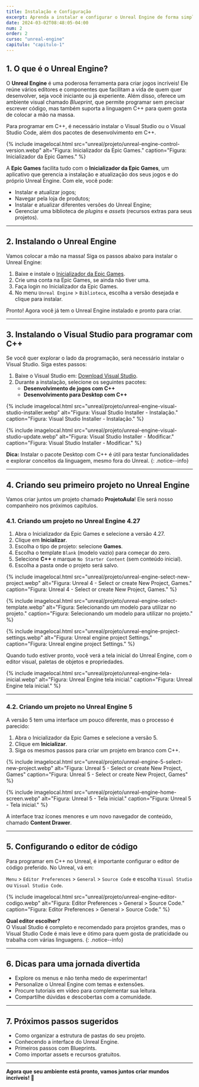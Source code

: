 ```yaml
---
title: Instalação e Configuração
excerpt: Aprenda a instalar e configurar o Unreal Engine de forma simples e divertida!
date: 2024-03-02T08:48:05-04:00
num: 2
order: 2
curso: "unreal-engine"
capitulo: "capitulo-1"
---
```


## 1. O que é o Unreal Engine?

O **Unreal Engine** é uma poderosa ferramenta para criar jogos incríveis! Ele reúne vários editores e componentes que facilitam a vida de quem quer desenvolver, seja você iniciante ou já experiente. Além disso, oferece um ambiente visual chamado *Blueprint*, que permite programar sem precisar escrever código, mas também suporta a linguagem C++ para quem gosta de colocar a mão na massa.

Para programar em C++, é necessário instalar o Visual Studio ou o Visual Studio Code, além dos pacotes de desenvolvimento em C++.

{% include imagelocal.html
    src="unreal/projeto/unreal-engine-control-version.webp"
    alt="Figura: Inicializador da Epic Games."
    caption="Figura: Inicializador da Epic Games."
%}

A **Epic Games** facilita tudo com o **Inicializador da Epic Games**, um aplicativo que gerencia a instalação e atualização dos seus jogos e do próprio Unreal Engine. Com ele, você pode:

- Instalar e atualizar jogos;
- Navegar pela loja de produtos;
- Instalar e atualizar diferentes versões do Unreal Engine;
- Gerenciar uma biblioteca de *plugins* e *assets* (recursos extras para seus projetos).

---

## 2. Instalando o Unreal Engine

Vamos colocar a mão na massa! Siga os passos abaixo para instalar o Unreal Engine:

1. Baixe e instale o [Inicializador da Epic Games](https://www.epicgames.com/store/pt-BR/download).
2. Crie uma conta na Epic Games, se ainda não tiver uma.
3. Faça login no Inicializador da Epic Games.
4. No menu `Unreal Engine` > `Biblioteca`, escolha a versão desejada e clique para instalar.

Pronto! Agora você já tem o Unreal Engine instalado e pronto para criar.

---

## 3. Instalando o Visual Studio para programar com C++

Se você quer explorar o lado da programação, será necessário instalar o Visual Studio. Siga estes passos:

1. Baixe o Visual Studio em: [Download Visual Studio](https://visualstudio.microsoft.com/pt-br/).
2. Durante a instalação, selecione os seguintes pacotes:
   - **Desenvolvimento de jogos com C++**
   - **Desenvolvimento para Desktop com C++**

{% include imagelocal.html
    src="unreal/projeto/unreal-engine-visual-studio-installer.webp"
    alt="Figura: Visual Studio Installer - Instalação."
    caption="Figura: Visual Studio Installer - Instalação."
%}

{% include imagelocal.html
    src="unreal/projeto/unreal-engine-visual-studio-update.webp"
    alt="Figura: Visual Studio Installer - Modificar."
    caption="Figura: Visual Studio Installer - Modificar."
%}

**Dica:** Instalar o pacote Desktop com C++ é útil para testar funcionalidades e explorar conceitos da linguagem, mesmo fora do Unreal.
{: .notice--info}

---

## 4. Criando seu primeiro projeto no Unreal Engine

Vamos criar juntos um projeto chamado **ProjetoAula**! Ele será nosso companheiro nos próximos capítulos.

### 4.1. Criando um projeto no Unreal Engine 4.27

1. Abra o Inicializador da Epic Games e selecione a versão 4.27.
2. Clique em **Inicializar**.
3. Escolha o tipo de projeto: selecione **Games**.
4. Escolha o template `Blank` (modelo vazio) para começar do zero.
5. Selecione **C++** e marque `No Starter Content` (sem conteúdo inicial).
6. Escolha a pasta onde o projeto será salvo.

{% include imagelocal.html
    src="unreal/projeto/unreal-engine-select-new-project.webp"
    alt="Figura: Unreal 4 - Select or create New Project, Games."
    caption="Figura: Unreal 4 - Select or create New Project, Games."
%}

{% include imagelocal.html
    src="unreal/projeto/unreal-engine-select-template.webp"
    alt="Figura: Selecionando um modelo para utilizar no projeto."
    caption="Figura: Selecionando um modelo para utilizar no projeto."
%}

{% include imagelocal.html
    src="unreal/projeto/unreal-engine-project-settings.webp"
    alt="Figura: Unreal engine project Settings."
    caption="Figura: Unreal engine project Settings."
%}

Quando tudo estiver pronto, você verá a tela inicial do Unreal Engine, com o editor visual, paletas de objetos e propriedades.

{% include imagelocal.html
    src="unreal/projeto/unreal-engine-tela-inicial.webp"
    alt="Figura: Unreal Engine tela inicial."
    caption="Figura: Unreal Engine tela inicial."
%}

---

### 4.2. Criando um projeto no Unreal Engine 5

A versão 5 tem uma interface um pouco diferente, mas o processo é parecido:

1. Abra o Inicializador da Epic Games e selecione a versão 5.
2. Clique em **Inicializar**.
3. Siga os mesmos passos para criar um projeto em branco com C++.

{% include imagelocal.html
    src="unreal/projeto/unreal-engine-5-select-new-project.webp"
    alt="Figura: Unreal 5 - Select or create New Project, Games"
    caption="Figura: Unreal 5 - Select or create New Project, Games"
%}

{% include imagelocal.html
    src="unreal/projeto/unreal-engine-home-screen.webp"
    alt="Figura: Unreal 5 - Tela inicial."
    caption="Figura: Unreal 5 - Tela inicial."
%}

A interface traz ícones menores e um novo navegador de conteúdo, chamado **Content Drawer**.

---

## 5. Configurando o editor de código

Para programar em C++ no Unreal, é importante configurar o editor de código preferido. No Unreal, vá em:

`Menu` > `Editor Preferences` > `General` > `Source Code` e escolha `Visual Studio` ou `Visual Studio Code`.

{% include imagelocal.html
    src="unreal/projeto/unreal-engine-editor-codigo.webp"
    alt="Figura: Editor Preferences > General > Source Code."
    caption="Figura: Editor Preferences > General > Source Code."
%}

**Qual editor escolher?**  
O Visual Studio é completo e recomendado para projetos grandes, mas o Visual Studio Code é mais leve e ótimo para quem gosta de praticidade ou trabalha com várias linguagens.
{: .notice--info}

---

## 6. Dicas para uma jornada divertida

- Explore os menus e não tenha medo de experimentar!
- Personalize o Unreal Engine com temas e extensões.
- Procure tutoriais em vídeo para complementar sua leitura.
- Compartilhe dúvidas e descobertas com a comunidade.

---

## 7. Próximos passos sugeridos

- Como organizar a estrutura de pastas do seu projeto.
- Conhecendo a interface do Unreal Engine.
- Primeiros passos com Blueprints.
- Como importar assets e recursos gratuitos.

---

**Agora que seu ambiente está pronto, vamos juntos criar mundos incríveis! 🚀**
